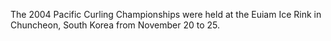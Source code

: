 The 2004 Pacific Curling Championships were held at the Euiam Ice Rink in Chuncheon, South Korea from November 20 to 25.
